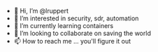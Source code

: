 - 👋 Hi, I’m @lruppert
- 👀 I’m interested in security, sdr, automation
- 🌱 I’m currently learning containers
- 💞️ I’m looking to collaborate on saving the world
- 📫 How to reach me ... you'll figure it out

<!---
lruppert/lruppert is a ✨ special ✨ repository because its `README.md` (this file) appears on your GitHub profile.
You can click the Preview link to take a look at your changes.
--->
